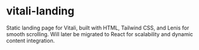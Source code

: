 # vitali-landing
Static landing page for Vitali, built with HTML, Tailwind CSS, and Lenis for smooth scrolling. Will later be migrated to React for scalability and dynamic content integration.
